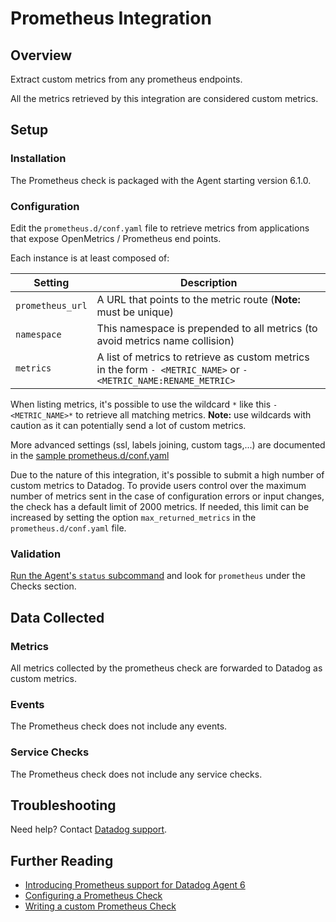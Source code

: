 # Prometheus Integration

## Overview

Extract custom metrics from any prometheus endpoints.

<div class="alert alert-warning">
All the metrics retrieved by this integration are considered custom metrics.
</div>

## Setup

### Installation

The Prometheus check is packaged with the Agent starting version 6.1.0.

### Configuration

Edit the `prometheus.d/conf.yaml` file to retrieve metrics from applications that expose OpenMetrics / Prometheus end points.

Each instance is at least composed of:

| Setting          | Description                                                                                                      |
|------------------|------------------------------------------------------------------------------------------------------------------|
| `prometheus_url` | A URL that points to the metric route (**Note:** must be unique)                                                 |
| `namespace`      | This namespace is prepended to all metrics (to avoid metrics name collision)                                     |
| `metrics`        | A list of metrics to retrieve as custom metrics in the form `- <METRIC_NAME>` or `- <METRIC_NAME:RENAME_METRIC>` |

When listing metrics, it's possible to use the wildcard `*` like this `- <METRIC_NAME>*` to retrieve all matching metrics. **Note:** use wildcards with caution as it can potentially send a lot of custom metrics.

More advanced settings (ssl, labels joining, custom tags,...) are documented in the [sample prometheus.d/conf.yaml][1]

Due to the nature of this integration, it's possible to submit a high number of custom metrics to Datadog. To provide users control over the maximum number of metrics sent in the case of configuration errors or input changes, the check has a default limit of 2000 metrics. If needed, this limit can be increased by setting the option `max_returned_metrics` in the `prometheus.d/conf.yaml` file.

### Validation

[Run the Agent's `status` subcommand][2] and look for `prometheus` under the Checks section.

## Data Collected
### Metrics

All metrics collected by the prometheus check are forwarded to Datadog as custom metrics.

### Events
The Prometheus check does not include any events.

### Service Checks

The Prometheus check does not include any service checks.

## Troubleshooting
Need help? Contact [Datadog support][3].

## Further Reading

* [Introducing Prometheus support for Datadog Agent 6][4]
* [Configuring a Prometheus Check][5]
* [Writing a custom Prometheus Check][6]

[1]: https://github.com/DataDog/integrations-core/blob/master/prometheus/datadog_checks/prometheus/data/conf.yaml.example
[2]: https://docs.datadoghq.com/agent/guide/agent-commands/?tab=agentv6#agent-status-and-information
[3]: https://docs.datadoghq.com/help
[4]: https://www.datadoghq.com/blog/monitor-prometheus-metrics
[5]: https://docs.datadoghq.com/agent/prometheus
[6]: https://docs.datadoghq.com/developers/prometheus
